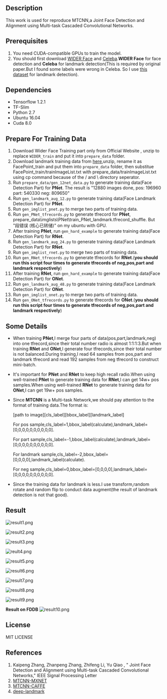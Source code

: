 ## Description
This work is used for reproduce MTCNN,a Joint Face Detection and Alignment using Multi-task Cascaded Convolutional Networks.

## Prerequisites
1. You need CUDA-compatible GPUs to train the model.
2. You should first download [WIDER Face](http://mmlab.ie.cuhk.edu.hk/projects/WIDERFace/) and [Celeba](http://mmlab.ie.cuhk.edu.hk/projects/CelebA.html).**WIDER Face** for face detection and **Celeba** for landmark detection(This is required by original paper.But I found some labels were wrong in Celeba. So I use [this dataset](http://mmlab.ie.cuhk.edu.hk/archive/CNN_FacePoint.htm) for landmark detection).

## Dependencies
* Tensorflow 1.2.1
* TF-Slim
* Python 2.7
* Ubuntu 16.04
* Cuda 8.0

## Prepare For Training Data
1. Download Wider Face Training part only from Official Website , unzip to replace `WIDER_train` and put it into `prepare_data` folder.
2. Download landmark training data from [here](http://mmlab.ie.cuhk.edu.hk/archive/CNN_FacePoint.htm),unzip, rename it as FacePoint_train and put them into `prepare_data` folder, then substitue FacePoint_train/trainImageList.txt with prepare_data/trainImageList.txt using cp command because of the / and \ directory seperator.
3. Run `prepare_data/gen_12net_data.py` to generate training data(Face Detection Part) for **PNet**.
   The result is "12880 images done, pos: 196960 part: 540330 neg: 809650"
4. Run `gen_landmark_aug_12.py` to generate training data(Face Landmark Detection Part) for **PNet**.
5. Run `gen_imglist_pnet.py` to merge two parts of training data.
6. Run `gen_PNet_tfrecords.py` to generate tfrecord for **PNet**, prepare_data\imglists\PNet\train_PNet_landmark.tfrecord_shuffle.
   But "段错误 (核心已转储)" on my ubuntu with GPU.
7. After training **PNet**, run `gen_hard_example` to generate training data(Face Detection Part) for **RNet**.
8. Run `gen_landmark_aug_24.py` to generate training data(Face Landmark Detection Part) for **RNet**.
9. Run `gen_imglist_rnet.py` to merge two parts of training data.
10. Run `gen_RNet_tfrecords.py` to generate tfrecords for **RNet**.(**you should run this script four times to generate tfrecords of neg,pos,part and landmark respectively**)
11. After training **RNet**, run `gen_hard_example` to generate training data(Face Detection Part) for **ONet**.
12. Run `gen_landmark_aug_48.py` to generate training data(Face Landmark Detection Part) for **ONet**.
13. Run `gen_imglist_onet.py` to merge two parts of training data.
14. Run `gen_ONet_tfrecords.py` to generate tfrecords for **ONet**.(**you should run this script four times to generate tfrecords of neg,pos,part and landmark respectively**)

## Some Details
* When training **PNet**,I merge four parts of data(pos,part,landmark,neg) into one tfrecord,since their total number radio is almost 1:1:1:3.But when training **RNet** and **ONet**,I generate four tfrecords,since their total number is not balanced.During training,I read 64 samples from pos,part and landmark tfrecord and read 192 samples from neg tfrecord to construct mini-batch.
* It's important for **PNet** and **RNet** to keep high recall radio.When using well-trained **PNet** to generate training data for **RNet**,I can get 14w+ pos samples.When using well-trained **RNet** to generate training data for **ONet**,I can get 19w+ pos samples.
* Since **MTCNN** is a Multi-task Network,we should pay attention to the format of training data.The format is:
 
  [path to image][cls_label][bbox_label][landmark_label]
  
  For pos sample,cls_label=1,bbox_label(calculate),landmark_label=[0,0,0,0,0,0,0,0,0,0].

  For part sample,cls_label=-1,bbox_label(calculate),landmark_label=[0,0,0,0,0,0,0,0,0,0].
  
  For landmark sample,cls_label=-2,bbox_label=[0,0,0,0],landmark_label(calculate).  
  
  For neg sample,cls_label=0,bbox_label=[0,0,0,0],landmark_label=[0,0,0,0,0,0,0,0,0,0].  

* Since the training data for landmark is less.I use transform,random rotate and random flip to conduct data augment(the result of landmark detection is not that good).

## Result

![result1.png](https://i.loli.net/2017/08/30/59a6b65b3f5e1.png)

![result2.png](https://i.loli.net/2017/08/30/59a6b6b4efcb1.png)

![result3.png](https://i.loli.net/2017/08/30/59a6b6f7c144d.png)

![reult4.png](https://i.loli.net/2017/08/30/59a6b72b38b09.png)

![result5.png](https://i.loli.net/2017/08/30/59a6b76445344.png)

![result6.png](https://i.loli.net/2017/08/30/59a6b79d5b9c7.png)

![result7.png](https://i.loli.net/2017/08/30/59a6b7d82b97c.png)

![result8.png](https://i.loli.net/2017/08/30/59a6b7ffad3e2.png)

![result9.png](https://i.loli.net/2017/08/30/59a6b843db715.png)

**Result on FDDB**
![result10.png](https://i.loli.net/2017/08/30/59a6b875f1792.png)

## License
MIT LICENSE

## References
1. Kaipeng Zhang, Zhanpeng Zhang, Zhifeng Li, Yu Qiao , " Joint Face Detection and Alignment using Multi-task Cascaded Convolutional Networks," IEEE Signal Processing Letter
2. [MTCNN-MXNET](https://github.com/Seanlinx/mtcnn)
3. [MTCNN-CAFFE](https://github.com/CongWeilin/mtcnn-caffe)
4. [deep-landmark](https://github.com/luoyetx/deep-landmark)
